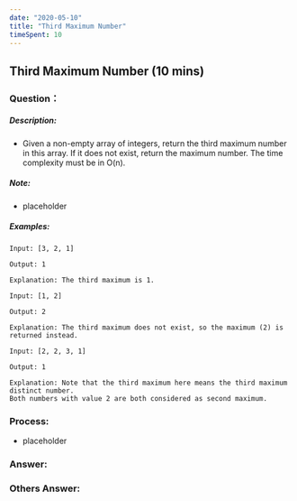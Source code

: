 ```yaml
---
date: "2020-05-10"
title: "Third Maximum Number"
timeSpent: 10
---
```


## Third Maximum Number (10 mins)

### Question：

##### Description:
* Given a non-empty array of integers, return the third maximum number in this array. If it does not exist, return the maximum number. The time complexity must be in O(n).

##### Note:
* placeholder

##### Examples:
```
Input: [3, 2, 1]

Output: 1

Explanation: The third maximum is 1.

Input: [1, 2]

Output: 2

Explanation: The third maximum does not exist, so the maximum (2) is returned instead.

Input: [2, 2, 3, 1]

Output: 1

Explanation: Note that the third maximum here means the third maximum distinct number.
Both numbers with value 2 are both considered as second maximum.
```

### Process:
- placeholder

### Answer:

### Others Answer:

